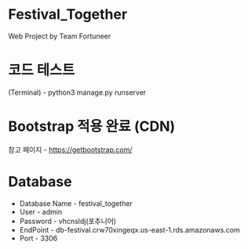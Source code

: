 # Festival_Together
Web Project by Team Fortuneer

# 코드 테스트
(Terminal) - python3 manage.py runserver

# Bootstrap 적용 완료 (CDN)

참고 페이지 - https://getbootstrap.com/

# Database
- Database Name - festival_together
- User - admin
- Password - vhcnsldj(포추니어)
- EndPoint - db-festival.crw70xingeqx.us-east-1.rds.amazonaws.com
- Port - 3306
